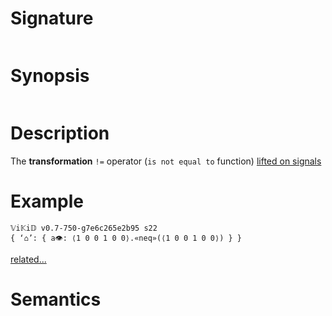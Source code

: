 # Signature
```vikid-signature
```

# Synopsis
```vikid-synopsis
```

# Description
The __transformation__ `!=` operator (`is not equal to` function) [lifted on signals](/refman/concepts/pure_functions)

# Example
```vikid-script
𝕍i𝕂i𝔻 v0.7-750-g7e6c265e2b95 s22
{ ‘⌂’: { a👁: ⟨1 0 0 1 0 0⟩.«neq»(⟨1 0 0 1 0 0⟩) } }
```


[related...](https://en.wikipedia.org/wiki/Inequality_(mathematics))

# Semantics
